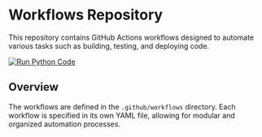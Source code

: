 # Workflows Repository

This repository contains GitHub Actions workflows designed to automate various tasks such as building, testing, and deploying code.

[![Run Python Code](https://github.com/vineetranaji/github-workflows/actions/workflows/python%20run.yml/badge.svg)](https://github.com/vineetranaji/github-workflows/actions/workflows/python%20run.yml)

## Overview

The workflows are defined in the `.github/workflows` directory. Each workflow is specified in its own YAML file, allowing for modular and organized automation processes.

